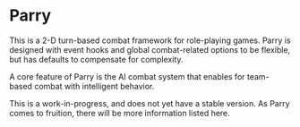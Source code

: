 # Parry

This is a 2-D turn-based combat framework for role-playing games. Parry is designed with event hooks and global combat-related options to be flexible, but has defaults to compensate for complexity.

A core feature of Parry is the AI combat system that enables for team-based combat with intelligent behavior.

This is a work-in-progress, and does not yet have a stable version. As Parry comes to fruition, there will be more information listed here.
